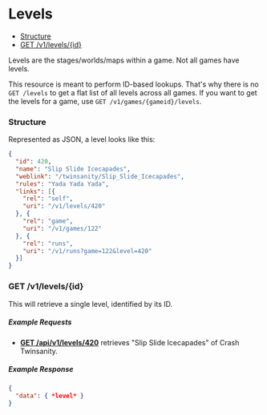 # Levels

* [Structure](#structure)
* [GET /v1/levels/{id}](#get-v1levelsid)

Levels are the stages/worlds/maps within a game. Not all games have levels.

This resource is meant to perform ID-based lookups. That's why there is no ``GET /levels`` to
get a flat list of all levels across all games. If you want to get the levels for a game,
use ``GET /v1/games/{gameid}/levels``.

### Structure

Represented as JSON, a level looks like this:

```json
{
  "id": 420,
  "name": "Slip Slide Icecapades",
  "weblink": "/twinsanity/Slip_Slide_Icecapades",
  "rules": "Yada Yada Yada",
  "links": [{
    "rel": "self",
    "uri": "/v1/levels/420"
  }, {
    "rel": "game",
    "uri": "/v1/games/122"
  }, {
    "rel": "runs",
    "uri": "/v1/runs?game=122&level=420"
  }]
}
```

### GET /v1/levels/{id}

This will retrieve a single level, identified by its ID.

##### Example Requests

* [**GET /api/v1/levels/420**](http://www.speedrun.com/api/v1/levels/420) retrieves "Slip Slide
  Icecapades" of Crash Twinsanity.

##### Example Response

```json
{
  "data": { *level* }
}
```
